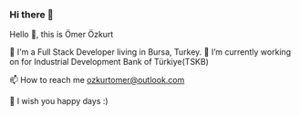 ### Hi there 👋

Hello 👋, this is Ömer Özkurt

👯 I'm a Full Stack Developer living in Bursa, Turkey.
🔭 I’m currently working on for Industrial Development Bank of Türkiye(TSKB)

📫 How to reach me ozkurtomer@outlook.com

🤔 I wish you happy days :)

<!--
**ozkurtomer/ozkurtomer** is a ✨ _special_ ✨ repository because its `README.md` (this file) appears on your GitHub profile.

Here are some ideas to get you started:

- 🔭 I’m currently working on ...
- 🌱 I’m currently learning ...
- 👯 I’m looking to collaborate on ...
- 🤔 I’m looking for help with ...
- 💬 Ask me about ...
- 📫 How to reach me: ...
- 😄 Pronouns: ...
- ⚡ Fun fact: ...
-->
